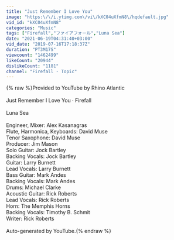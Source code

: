 ```yaml
---
title: "Just Remember I Love You"
image: "https:\/\/i.ytimg.com\/vi\/kXC04uXfmN8\/hqdefault.jpg"
vid_id: "kXC04uXfmN8"
categories: "Music"
tags: ["Firefall","ファイアフォール","Luna Sea"]
date: "2021-06-19T04:31:40+03:00"
vid_date: "2019-07-16T17:18:37Z"
duration: "PT3M17S"
viewcount: "1462499"
likeCount: "20944"
dislikeCount: "1181"
channel: "Firefall - Topic"
---
```

{% raw %}Provided to YouTube by Rhino Atlantic<br /><br />Just Remember I Love You · Firefall<br /><br />Luna Sea<br /><br />Engineer, Mixer: Alex Kasanagras<br />Flute, Harmonica, Keyboards: David Muse<br />Tenor  Saxophone: David Muse<br />Producer: Jim Mason<br />Solo  Guitar: Jock Bartley<br />Backing  Vocals: Jock Bartley<br />Guitar: Larry Burnett<br />Lead  Vocals: Larry Burnett<br />Bass  Guitar: Mark Andes<br />Backing  Vocals: Mark Andes<br />Drums: Michael Clarke<br />Acoustic  Guitar: Rick Roberts<br />Lead  Vocals: Rick Roberts<br />Horn: The Memphis Horns<br />Backing  Vocals: Timothy B. Schmit<br />Writer: Rick Roberts<br /><br />Auto-generated by YouTube.{% endraw %}
